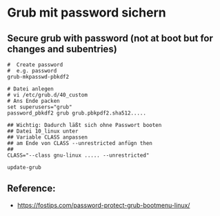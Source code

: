 # Grub mit password sichern 

## Secure grub with password (not at boot but for changes and subentries)

```
#  Create password 
#  e.g. password 
grub-mkpasswd-pbkdf2
```

```
# Datei anlegen 
# vi /etc/grub.d/40_custom 
# Ans Ende packen 
set superusers="grub"
password_pbkdf2 grub grub.pbkpdf2.sha512.....
```

```
## Wichtig: Dadurch läßt sich ohne Passwort booten 
## Datei 10_linux unter  
## Variable CLASS anpassen 
## am Ende von CLASS --unrestricted anfügn then 
## 
CLASS="--class gnu-linux ..... --unrestricted" 
```

```
update-grub 
```

## Reference:

  * https://fostips.com/password-protect-grub-bootmenu-linux/

